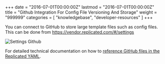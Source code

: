 +++
date = "2016-07-01T00:00:00Z"
lastmod = "2016-07-01T00:00:00Z"
title = "Github Integration For Config File Versioning And Storage"
weight = "999999"
categories = [ "knowledgebase", "developer-resources" ]
+++

You can connect to GitHub to store large template files such as config files. This 
can be done from https://vendor.replicated.com/#/settings

![Settings Github](/static/settings-github.png)

For detailed technical documentation on how to 
[reference GitHub files in the Replicated YAML](/kb/developer-resources/github-integration/).
